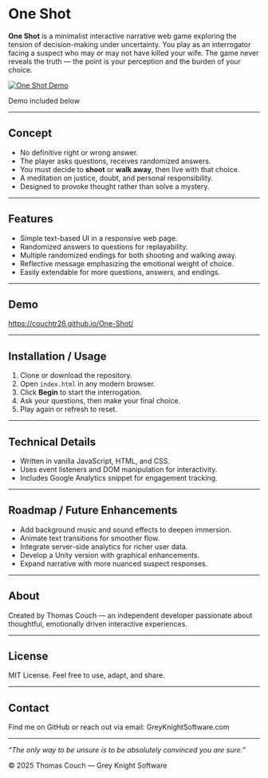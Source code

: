 # One Shot

**One Shot** is a minimalist interactive narrative web game exploring the tension of decision-making under uncertainty. You play as an interrogator facing a suspect who may or may not have killed your wife. The game never reveals the truth — the point is your perception and the burden of your choice.

[![One Shot Demo](https://img.youtube.com/vi/kD-JaNs9m4U/0.jpg)](https://youtu.be/kD-JaNs9m4U)

Demo included below

---

## Concept

- No definitive right or wrong answer.
- The player asks questions, receives randomized answers.
- You must decide to **shoot** or **walk away**, then live with that choice.
- A meditation on justice, doubt, and personal responsibility.
- Designed to provoke thought rather than solve a mystery.

---

## Features

- Simple text-based UI in a responsive web page.
- Randomized answers to questions for replayability.
- Multiple randomized endings for both shooting and walking away.
- Reflective message emphasizing the emotional weight of choice.
- Easily extendable for more questions, answers, and endings.

---

## Demo

https://couchtr26.github.io/One-Shot/

---

## Installation / Usage

1. Clone or download the repository.
2. Open `index.html` in any modern browser.
3. Click **Begin** to start the interrogation.
4. Ask your questions, then make your final choice.
5. Play again or refresh to reset.

---

## Technical Details

- Written in vanilla JavaScript, HTML, and CSS.
- Uses event listeners and DOM manipulation for interactivity.
- Includes Google Analytics snippet for engagement tracking.

---

## Roadmap / Future Enhancements

- Add background music and sound effects to deepen immersion.
- Animate text transitions for smoother flow.
- Integrate server-side analytics for richer user data.
- Develop a Unity version with graphical enhancements.
- Expand narrative with more nuanced suspect responses.

---

## About

Created by Thomas Couch — an independent developer passionate about thoughtful, emotionally driven interactive experiences. 

---

## License

MIT License. Feel free to use, adapt, and share.

---

## Contact

Find me on GitHub or reach out via email: GreyKnightSoftware.com

---

*“The only way to be unsure is to be absolutely convinced you are sure.”*

© 2025 Thomas Couch — Grey Knight Software
